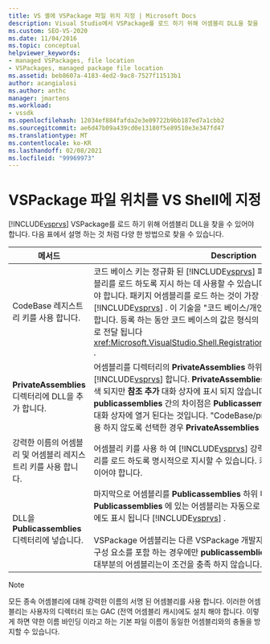 ```yaml
---
title: VS 셸에 VSPackage 파일 위치 지정 | Microsoft Docs
description: Visual Studio에서 VSPackage를 로드 하기 위해 어셈블리 DLL을 찾을 수 있도록 하는 방법에 대해 알아봅니다.
ms.custom: SEO-VS-2020
ms.date: 11/04/2016
ms.topic: conceptual
helpviewer_keywords:
- managed VSPackages, file location
- VSPackages, managed package file location
ms.assetid: beb8607a-4183-4ed2-9ac8-7527f11513b1
author: acangialosi
ms.author: anthc
manager: jmartens
ms.workload:
- vssdk
ms.openlocfilehash: 12034ef884fafda2e3e09722b9bb187ed7a1cbb2
ms.sourcegitcommit: ae6d47b09a439cd0e13180f5e89510e3e347fd47
ms.translationtype: MT
ms.contentlocale: ko-KR
ms.lasthandoff: 02/08/2021
ms.locfileid: "99969973"
---
```

# <a name="specifying-vspackage-file-location-to-the-vs-shell"></a>VSPackage 파일 위치를 VS Shell에 지정
[!INCLUDE[vsprvs](../../code-quality/includes/vsprvs_md.md)] VSPackage를 로드 하기 위해 어셈블리 DLL을 찾을 수 있어야 합니다. 다음 표에서 설명 하는 것 처럼 다양 한 방법으로 찾을 수 있습니다.

| 메서드 | Description |
| - | - |
| CodeBase 레지스트리 키를 사용 합니다. | 코드 베이스 키는 정규화 된 [!INCLUDE[vsprvs](../../code-quality/includes/vsprvs_md.md)] 파일 경로에서 VSPackage 어셈블리를 로드 하도록 지시 하는 데 사용할 수 있습니다. 키의 값은 DLL의 파일 경로 여야 합니다. 패키지 어셈블리를 로드 하는 것이 가장 좋은 방법입니다 [!INCLUDE[vsprvs](../../code-quality/includes/vsprvs_md.md)] . 이 기술을 "코드 베이스/개인 설치 디렉터리 기법"이 라고도 합니다. 등록 하는 동안 코드 베이스의 값은 형식의 인스턴스를 통해 등록 특성 클래스로 전달 됩니다 <xref:Microsoft.VisualStudio.Shell.RegistrationAttribute.RegistrationContext> . |
| **PrivateAssemblies** 디렉터리에 DLL을 추가 합니다. | 어셈블리를 디렉터리의 **PrivateAssemblies** 하위 디렉터리에 저장 [!INCLUDE[vsprvs](../../code-quality/includes/vsprvs_md.md)] 합니다. **PrivateAssemblies** 에 있는 어셈블리는 자동으로 검색 되지만 **참조 추가** 대화 상자에 표시 되지 않습니다. **PrivateAssemblies** 와 **publicassemblies** 간의 차이점은 **Publicassemblies** 의 어셈블리가 **참조 추가** 대화 상자에 열거 된다는 것입니다. "CodeBase/private 설치 디렉터리" 기술을 사용 하지 않도록 선택한 경우 **PrivateAssemblies** 디렉터리에를 설치 해야 합니다. |
| 강력한 이름의 어셈블리 및 어셈블리 레지스트리 키를 사용 합니다. | 어셈블리 키를 사용 하 여 [!INCLUDE[vsprvs](../../code-quality/includes/vsprvs_md.md)] 강력한 이름의 VSPackage 어셈블리를 로드 하도록 명시적으로 지시할 수 있습니다. 키의 값은 어셈블리의 강력한 이름 이어야 합니다. |
| DLL을 **Publicassemblies** 디렉터리에 넣습니다. | 마지막으로 어셈블리를 **Publicassemblies** 하위 디렉터리에 배치할 수도 있습니다. **Publicassemblies** 에 있는 어셈블리는 자동으로 검색 되 고의 **참조 추가** 대화 상자에도 표시 됩니다 [!INCLUDE[vsprvs](../../code-quality/includes/vsprvs_md.md)] .<br /><br /> VSPackage 어셈블리는 다른 VSPackage 개발자가 다시 사용 하기 위해 관리 되는 구성 요소를 포함 하는 경우에만 **publicassemblies** 디렉터리에 배치 해야 합니다. 대부분의 어셈블리는이 조건을 충족 하지 않습니다. |

> [!NOTE]
> 모든 종속 어셈블리에 대해 강력한 이름의 서명 된 어셈블리를 사용 합니다. 이러한 어셈블리는 사용자의 디렉터리 또는 GAC (전역 어셈블리 캐시)에도 설치 해야 합니다. 이렇게 하면 약한 이름 바인딩 이라고 하는 기본 파일 이름이 동일한 어셈블리와의 충돌을 방지할 수 있습니다.
